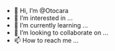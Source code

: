 - 👋 Hi, I’m @Otocara
- 👀 I’m interested in ...
- 🌱 I’m currently learning ...
- 💞️ I’m looking to collaborate on ...
- 📫 How to reach me ...

<!---
Otocara/Otocara is a ✨ special ✨ repository because its `README.md` (this file) appears on your GitHub profile.
You can click the Preview link to take a look at your changes.
--->
